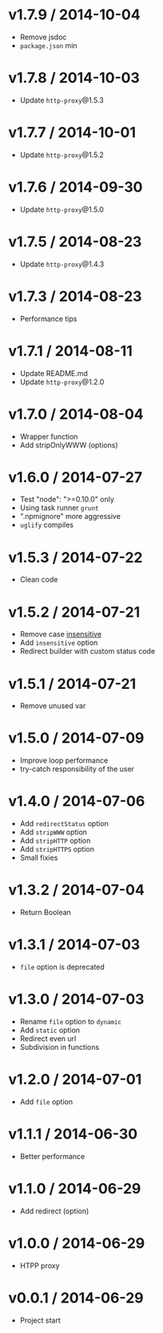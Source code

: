 v1.7.9 / 2014-10-04
==================

  * Remove jsdoc
  * `package.json` min

v1.7.8 / 2014-10-03
==================

  * Update `http-proxy`@1.5.3

v1.7.7 / 2014-10-01
==================

  * Update `http-proxy`@1.5.2

v1.7.6 / 2014-09-30
==================

  * Update `http-proxy`@1.5.0

v1.7.5 / 2014-08-23
==================

  * Update `http-proxy`@1.4.3

v1.7.3 / 2014-08-23
==================

  * Performance tips

v1.7.1 / 2014-08-11
==================

  * Update README.md
  * Update `http-proxy`@1.2.0

v1.7.0 / 2014-08-04
==================

  * Wrapper function
  * Add stripOnlyWWW (options)

v1.6.0 / 2014-07-27
==================

  * Test "node": ">=0.10.0" only
  * Using task runner `grunt`
  * ".npmignore" more aggressive
  * `uglify` compiles

v1.5.3 / 2014-07-22
==================

  * Clean code

v1.5.2 / 2014-07-21
==================

  * Remove case [insensitive](http://jsperf.com/case-sensitive-regex-vs-case-insensitive-regex)
  * Add `insensitive` option
  * Redirect builder with custom status code

v1.5.1 / 2014-07-21
==================

  * Remove unused var

v1.5.0 / 2014-07-09
==================

  * Improve loop performance
  * try-catch responsibility of the user

v1.4.0 / 2014-07-06
==================

  * Add `redirectStatus` option
  * Add `stripWWW` option
  * Add `stripHTTP` option
  * Add `stripHTTPS` option
  * Small fixies

v1.3.2 / 2014-07-04
==================

  * Return Boolean

v1.3.1 / 2014-07-03
==================

  * `file` option is deprecated

v1.3.0 / 2014-07-03
==================

  * Rename `file` option to `dynamic`
  * Add `static` option
  * Redirect even url
  * Subdivision in functions

v1.2.0 / 2014-07-01
==================

  * Add `file` option

v1.1.1 / 2014-06-30
==================

  * Better performance

v1.1.0 / 2014-06-29
==================

  * Add redirect (option)

v1.0.0 / 2014-06-29
==================

  * HTPP proxy

v0.0.1 / 2014-06-29
==================

  * Project start
